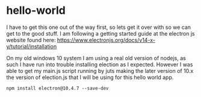 # hello-world

I have to get this one out of the way first, so lets get it over with so we can get to the good stuff. I am following a getting started guide at the electron js website found here: https://www.electronjs.org/docs/v14-x-y/tutorial/installation

On my old windows 10 system I am using a real old version of nodejs, as such I have run into trouble installing election as I expected. However I was able to get my main.js script running by juts making the later version of 10.x the version of election.js that I will be using for this hello world app.

```
npm install electron@10.4.7 --save-dev
```